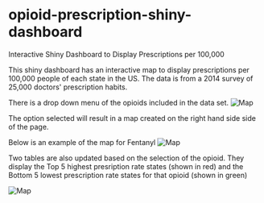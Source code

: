 # opioid-prescription-shiny-dashboard
Interactive Shiny Dashboard to Display Prescriptions per 100,000 

This shiny dashboard has an interactive map to display prescriptions per 100,000 people of each state in the US. The data is from a 2014 survey of 25,000 doctors' prescription habits. 

There is a drop down menu of the opioids included in the data set. 
![Map](/../screenshots/OpioidList.png?raw=true "Optional Title")

The option selected will result in a map created on the right hand side side of the page.

Below is an example of the map for Fentanyl
![Map](/../screenshots/SampleMap.png?raw=true "Optional Title")

Two tables are also updated based on the selection of the opioid. They display the Top 5 highest presription rate states (shown in red) and the Bottom 5 lowest prescription rate states for that opioid (shown in green)

![Map](/../screenshots/SampleTop5.png?raw=true "Optional Title")
